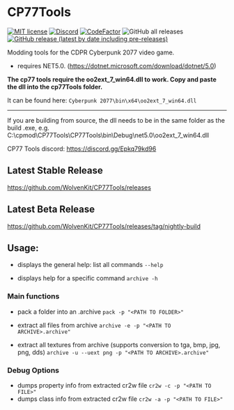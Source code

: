 # CP77Tools

[![MIT license](https://img.shields.io/badge/License-MIT-blue.svg)](https://lbesson.mit-license.org/)
[![Discord](https://img.shields.io/discord/717692382849663036.svg?label=&logo=discord&logoColor=ffffff&color=7389D8&labelColor=6A7EC2)](https://discord.gg/Epkq79kd96)
[![CodeFactor](https://www.codefactor.io/repository/github/wolvenkit/cp77tools/badge)](https://www.codefactor.io/repository/github/wolvenkit/cp77tools)
![GitHub all releases](https://img.shields.io/github/downloads/rfuzzo/cp77tools/total)
[![GitHub release (latest by date including pre-releases)](https://img.shields.io/github/v/release/rfuzzo/cp77tools?include_prereleases)](https://github.com/WolvenKit/CP77Tools/releases/tag/nightly-build)

Modding tools for the CDPR Cyberpunk 2077 video game.

- requires NET5.0. (https://dotnet.microsoft.com/download/dotnet/5.0)

**The cp77 tools require the oo2ext_7_win64.dll to work.
Copy and paste the dll into the cp77Tools folder.**

It can be found here:
`Cyberpunk 2077\bin\x64\oo2ext_7_win64.dll`


-------------

If you are building from source, the dll needs to be in the same folder as the build .exe, e.g.
C:\cpmod\CP77Tools\CP77Tools\bin\Debug\net5.0\oo2ext_7_win64.dll



CP77 Tools discord: https://discord.gg/Epkq79kd96


## Latest Stable Release
https://github.com/WolvenKit/CP77Tools/releases


## Latest Beta Release
https://github.com/WolvenKit/CP77Tools/releases/tag/nightly-build


## Usage:
* displays the general help: list all commands
`--help`

* displays help for a specific command
`archive -h`

### Main functions
* pack a folder into an .archive
`pack -p "<PATH TO FOLDER>"`

* extract all files from archive
`archive -e -p "<PATH TO ARCHIVE>.archive"`

* extract all textures from archive (supports conversion to tga, bmp, jpg, png, dds)
`archive -u --uext png -p "<PATH TO ARCHIVE>.archive"`


### Debug Options
* dumps property info from extracted cr2w file
`cr2w -c -p "<PATH TO FILE>"`
* dumps class info from extracted cr2w file
`cr2w -a -p "<PATH TO FILE>"`
